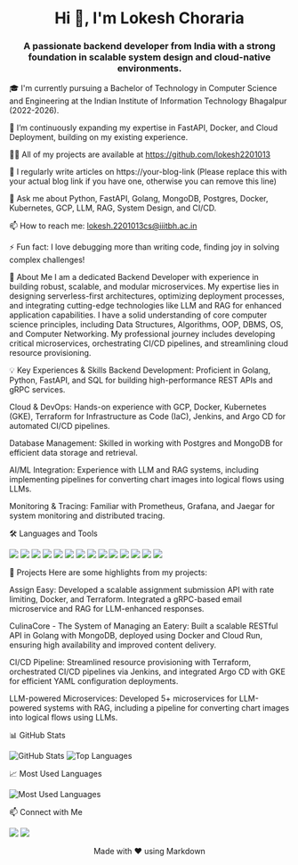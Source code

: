 <h1 align="center">Hi 👋, I'm Lokesh Choraria</h1>
<h3 align="center">A passionate backend developer from India with a strong foundation in scalable system design and cloud-native environments.</h3>

🎓 I'm currently pursuing a Bachelor of Technology in Computer Science and Engineering at the Indian Institute of Information Technology Bhagalpur (2022-2026).

🌱 I’m continuously expanding my expertise in FastAPI, Docker, and Cloud Deployment, building on my existing experience.

👨‍💻 All of my projects are available at https://github.com/lokesh2201013

📝 I regularly write articles on https://your-blog-link (Please replace this with your actual blog link if you have one, otherwise you can remove this line)

💬 Ask me about Python, FastAPI, Golang, MongoDB, Postgres, Docker, Kubernetes, GCP, LLM, RAG, System Design, and CI/CD.

📫 How to reach me: lokesh.2201013cs@iiitbh.ac.in

⚡ Fun fact: I love debugging more than writing code, finding joy in solving complex challenges!

🚀 About Me
I am a dedicated Backend Developer with experience in building robust, scalable, and modular microservices. My expertise lies in designing serverless-first architectures, optimizing deployment processes, and integrating cutting-edge technologies like LLM and RAG for enhanced application capabilities. I have a solid understanding of core computer science principles, including Data Structures, Algorithms, OOP, DBMS, OS, and Computer Networking. My professional journey includes developing critical microservices, orchestrating CI/CD pipelines, and streamlining cloud resource provisioning.

💡 Key Experiences & Skills
Backend Development: Proficient in Golang, Python, FastAPI, and SQL for building high-performance REST APIs and gRPC services.

Cloud & DevOps: Hands-on experience with GCP, Docker, Kubernetes (GKE), Terraform for Infrastructure as Code (IaC), Jenkins, and Argo CD for automated CI/CD pipelines.

Database Management: Skilled in working with Postgres and MongoDB for efficient data storage and retrieval.

AI/ML Integration: Experience with LLM and RAG systems, including implementing pipelines for converting chart images into logical flows using LLMs.

Monitoring & Tracing: Familiar with Prometheus, Grafana, and Jaegar for system monitoring and distributed tracing.

🛠️ Languages and Tools
<p align="left">
<a href="https://www.python.org/" target="_blank"><img src="https://img.shields.io/badge/Python-3670A0?style=for-the-badge&logo=python&logoColor=white"/></a>
<a href="https://fastapi.tiangolo.com/" target="_blank"><img src="https://img.shields.io/badge/FastAPI-009688?style=for-the-badge&logo=fastapi&logoColor=white"/></a>
<a href="https://go.dev/" target="_blank"><img src="https://img.shields.io/badge/Go-00ADD8?style=for-the-badge&logo=go&logoColor=white"/></a>
<a href="https://www.mongodb.com/" target="_blank"><img src="https://img.shields.io/badge/MongoDB-4EA94B?style=for-the-badge&logo=mongodb&logoColor=white"/></a>
<a href="https://www.postgresql.org/" target="_blank"><img src="https://img.shields.io/badge/PostgreSQL-316192?style=for-the-badge&logo=postgresql&logoColor=white"/></a>
<a href="https://www.docker.com/" target="_blank"><img src="https://img.shields.io/badge/Docker-2496ED?style=for-the-badge&logo=docker&logoColor=white"/></a>
<a href="https://kubernetes.io/" target="_blank"><img src="https://img.shields.io/badge/Kubernetes-326CE5?style=for-the-badge&logo=kubernetes&logoColor=white"/></a>
<a href="https://cloud.google.com/" target="_blank"><img src="https://img.shields.io/badge/Google_Cloud-4285F4?style=for-the-badge&logo=google-cloud&logoColor=white"/></a>
<a href="https://www.terraform.io/" target="_blank"><img src="https://img.shields.io/badge/Terraform-7B42BC?style=for-the-badge&logo=terraform&logoColor=white"/></a>
<a href="https://jenkins.io/" target="_blank"><img src="https://img.shields.io/badge/Jenkins-2C5263?style=for-the-badge&logo=jenkins&logoColor=white"/></a>
<a href="https://prometheus.io/" target="_blank"><img src="https://img.shields.io/badge/Prometheus-E6522C?style=for-the-badge&logo=prometheus&logoColor=white"/></a>
<a href="https://grafana.com/" target="_blank"><img src="https://img.shields.io/badge/Grafana-F46800?style=for-the-badge&logo=grafana&logoColor=white"/></a>
<a href="https://github.com/features/actions" target="_blank"><img src="https://img.shields.io/badge/GitHub_Actions-267BFF?style=for-the-badge&logo=github-actions&logoColor=white"/></a>
<a href="https://www.rabbitmq.com/" target="_blank"><img src="https://img.shields.io/badge/RabbitMQ-FF6600?style=for-the-badge&logo=rabbitmq&logoColor=white"/></a>
</p>

📂 Projects
Here are some highlights from my projects:

Assign Easy: Developed a scalable assignment submission API with rate limiting, Docker, and Terraform. Integrated a gRPC-based email microservice and RAG for LLM-enhanced responses.

CulinaCore - The System of Managing an Eatery: Built a scalable RESTful API in Golang with MongoDB, deployed using Docker and Cloud Run, ensuring high availability and improved content delivery.

CI/CD Pipeline: Streamlined resource provisioning with Terraform, orchestrated CI/CD pipelines via Jenkins, and integrated Argo CD with GKE for efficient YAML configuration deployments.

LLM-powered Microservices: Developed 5+ microservices for LLM-powered systems with RAG, including a pipeline for converting chart images into logical flows using LLMs.

📊 GitHub Stats
<p align="left">
<img src="https://github-readme-stats.vercel.app/api?username=lokesh2201013&show_icons=true&theme=radical" alt="GitHub Stats" />
<img src="https://github-readme-stats.vercel.app/api/top-langs/?username=lokesh2201013&layout=compact&theme=radical" alt="Top Languages" />
</p>

📈 Most Used Languages
<p align="left">
<img src="https://github-readme-stats.vercel.app/api/top-langs/?username=lokesh2201013&layout=compact&theme=radical&hide_title=true" alt="Most Used Languages" />
</p>

📫 Connect with Me
<p align="left">
<a href="https://linkedin.com/in/lokesh" target="blank"><img src="https://img.shields.io/badge/-LinkedIn-0A66C2?style=for-the-badge&logo=linkedin&logoColor=white" /></a>
<a href="mailto:lokesh.2201013cs@iiitbh.ac.in"><img src="https://img.shields.io/badge/-Gmail-D14836?style=for-the-badge&logo=gmail&logoColor=white" /></a>
</p>

<p align="center">Made with ❤️ using Markdown</p>
